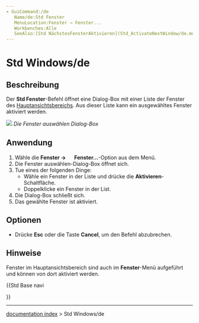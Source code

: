 ```yaml
---
- GuiCommand:/de
   Name/de:Std Fenster
   MenuLocation:Fenster → Fenster...
   Workbenches:Alle
   SeeAlso:[Std NächstesFensterAktivieren](Std_ActivateNextWindow/de.md), [Std VorherigesFensterAktivieren](Std_ActivatePrevWindow/de.md)
---
```


# Std Windows/de

## Beschreibung

Der **Std Fenster**-Befehl öffnet eine Dialog-Box mit einer Liste der Fenster des [Hauptansichtsbereichs](Main_view_area/de.md). Aus dieser Liste kann ein ausgewähltes Fenster aktiviert werden.

![](images/Std_Windows_dialog.png ) 
*Die Fenster auswählen Dialog-Box*

## Anwendung

1.  Wähle die **Fenster → <img src="images/Std_Windows.svg" width=16px> Fenster...**-Option aus dem Menü.
2.  Die Fenster auswählen-Dialog-Box öffnet sich.
3.  Tue eines der folgenden Dinge:
    -   Wähle ein Fenster in der Liste und drücke die **Aktivieren**-Schaltfläche.
    -   Doppelklicke ein Fenster in der List.
4.  Die Dialog-Box schließt sich.
5.  Das gewählte Fenster ist aktiviert.

## Optionen

-   Drücke **Esc** oder die Taste **Cancel**, um den Befehl abzubrechen.

## Hinweise

Fenster im Hauptansichtsbereich sind auch im **Fenster**-Menü aufgeführt und können von dort aktiviert werden.





{{Std Base navi

}}

---
[documentation index](../README.md) > Std Windows/de
